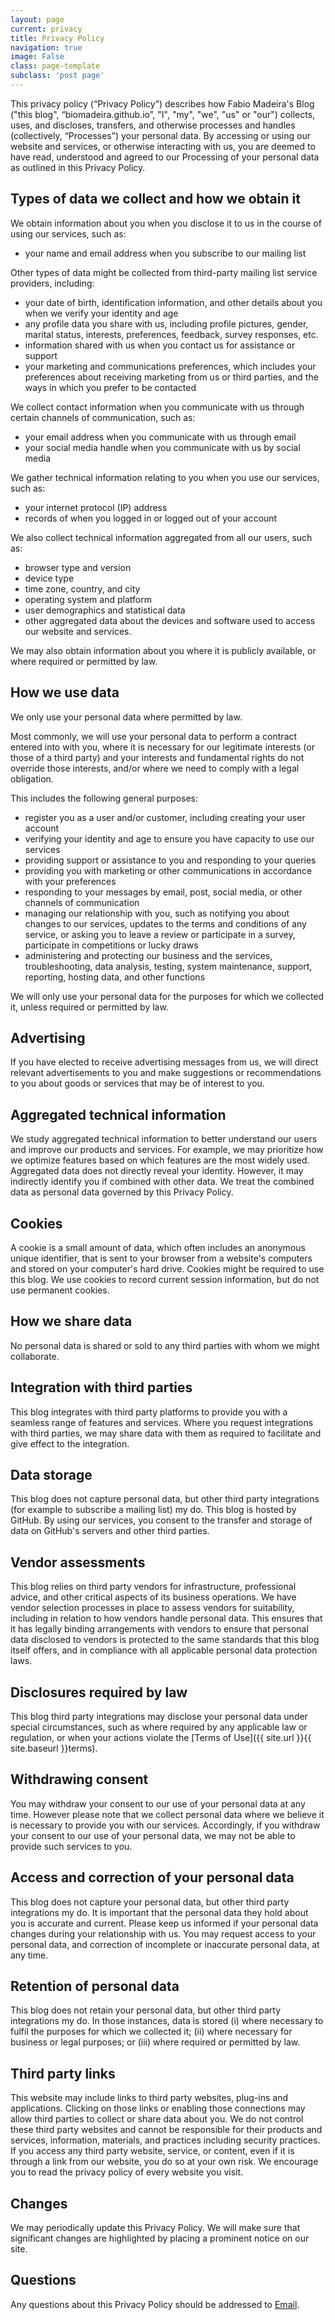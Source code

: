 ```yaml
---
layout: page
current: privacy
title: Privacy Policy
navigation: true
image: False
class: page-template
subclass: 'post page'
---
```


This privacy policy (“Privacy Policy”) describes how Fabio Madeira's Blog ("this blog", “biomadeira.github.io”, 
"I", "my", "we", "us" or "our") collects, uses, and discloses, transfers, and 
otherwise processes and handles (collectively, “Processes”) your personal data. By accessing or 
using our website and services, or otherwise interacting with us, you are deemed to have read, 
understood and agreed to our Processing of your personal data as outlined in this Privacy Policy.

## Types of data we collect and how we obtain it
We obtain information about you when you disclose it to us in the course of using our services, such as:

* your name and email address when you subscribe to our mailing list

Other types of data might be collected from third-party mailing list service providers, including:

* your date of birth, identification information, and other details about you when we verify your identity and age
* any profile data you share with us, including profile pictures, gender, marital status, interests, preferences, feedback, survey responses, etc.
* information shared with us when you contact us for assistance or support
* your marketing and communications preferences, which includes your preferences about receiving marketing from us or third parties, and the ways in which you prefer to be contacted

We collect contact information when you communicate with us through certain channels of 
communication, such as:

* your email address when you communicate with us through email
* your social media handle when you communicate with us by social media

We gather technical information relating to you when you use our services, such as:

* your internet protocol (IP) address
* records of when you logged in or logged out of your account

We also collect technical information aggregated from all our users, such as:

* browser type and version
* device type
* time zone, country, and city
* operating system and platform
* user demographics and statistical data
* other aggregated data about the devices and software used to access our website and services.

We may also obtain information about you where it is publicly available,
or where required or permitted by law.

## How we use data
We only use your personal data where permitted by law.

Most commonly, we will use your personal data to perform a contract entered into with you, 
where it is necessary for our legitimate interests (or those of a third party) and your 
interests and fundamental rights do not override those interests, and/or where we need to 
comply with a legal obligation.

This includes the following general purposes:

* register you as a user and/or customer, including creating your user account
* verifying your identity and age to ensure you have capacity to use our services
* providing support or assistance to you and responding to your queries
* providing you with marketing or other communications in accordance with your preferences
* responding to your messages by email, post, social media, or other channels of communication
* managing our relationship with you, such as notifying you about changes to our services, 
updates to the terms and conditions of any service, or asking you to leave a review or 
participate in a survey, participate in competitions or lucky draws
* administering and protecting our business and the services, troubleshooting, data analysis, 
testing, system maintenance, support, reporting, hosting data, and other functions

We will only use your personal data for the purposes for which we collected it,
unless required or permitted by law.

## Advertising
If you have elected to receive advertising messages from us, we will direct relevant 
advertisements to you and make suggestions or recommendations to you about goods or 
services that may be of interest to you.

## Aggregated technical information
We study aggregated technical information to better understand our users and improve
our products and services. For example, we may prioritize how we optimize features
based on which features are the most widely used. Aggregated data does not directly 
reveal your identity. However, it may indirectly identify you if combined with other
data. We treat the combined data as personal data governed by this Privacy Policy.

## Cookies
A cookie is a small amount of data, which often includes an anonymous unique identifier, 
that is sent to your browser from a website's computers and stored on your computer's 
hard drive. Cookies might be required to use this blog. We use cookies to 
record current session information, but do not use permanent cookies. 

## How we share data
No personal data is shared or sold to any third parties with whom we might collaborate.

## Integration with third parties
This blog integrates with third party platforms to provide you with a seamless 
range of features and services. Where you request integrations with third parties, 
we may share data with them as required to facilitate and give effect to the integration.

## Data storage
This blog does not capture personal data, but other third party integrations 
(for example to subscribe a mailing list) my do.
This blog is hosted by GitHub. By using our services, you consent to the
transfer and storage of data on GitHub's servers and other third parties.

## Vendor assessments
This blog relies on third party vendors for infrastructure, professional advice, 
and other critical aspects of its business operations. We have vendor 
selection processes in place to assess vendors for suitability, including in relation 
to how vendors handle personal data. This ensures that it has legally 
binding arrangements with vendors to ensure that personal data disclosed to vendors 
is protected to the same standards that this blog itself offers, and in 
compliance with all applicable personal data protection laws.

## Disclosures required by law
This blog third party integrations may disclose your personal data under special circumstances, 
such as where required by any applicable law or regulation, or when your actions 
violate the [Terms of Use]({{ site.url }}{{ site.baseurl }}terms).

## Withdrawing consent
You may withdraw your consent to our use of your personal data at any time. 
However please note that we collect personal data where we believe it is necessary 
to provide you with our services. Accordingly, if you withdraw your consent to our 
use of your personal data, we may not be able to provide such services to you.

## Access and correction of your personal data
This blog does not capture your personal data, but other third party integrations my do.
It is important that the personal data they hold about you is accurate and current. 
Please keep us informed if your personal data changes during your relationship with us.
You may request access to your personal data, and correction of incomplete or inaccurate
personal data, at any time.

## Retention of personal data
This blog does not retain your personal data, but other third party integrations my do. 
In those instances, data is stored (i) where necessary to fulfil the purposes 
for which we collected it; (ii) where necessary for business or legal purposes; or (iii) 
where required or permitted by law.

## Third party links
This website may include links to third party websites, plug-ins and applications. 
Clicking on those links or enabling those connections may allow third parties to collect 
or share data about you. We do not control these third party websites and cannot be 
responsible for their products and services, information, materials, and practices 
including security practices. If you access any third party website, service, or 
content, even if it is through a link from our website, you do so at your own risk. 
We encourage you to read the privacy policy of every website you visit.

## Changes
We may periodically update this Privacy Policy. We will make sure that significant 
changes are highlighted by placing a prominent notice on our site.

## Questions
Any questions about this Privacy Policy should be addressed to 
<a href="&#109;&#97;&#105;&#108;&#116;&#111;&#58;&#102;&#97;&#98;&#105;&#111;&#109;&#97;&#100;&#101;&#105;&#114;&#97;&#64;&#109;&#101;&#46;&#99;&#111;&#109;">&#69;&#109;&#97;&#105;&#108;</a>.
